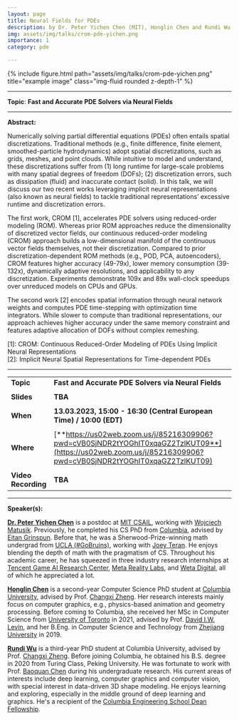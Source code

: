 ```yaml
---
layout: page
title: Neural Fields for PDEs
description: by Dr. Peter Yichen Chen (MIT), Honglin Chen and Rundi Wu (Columbia).
img: assets/img/talks/crom-pde-yichen.png
importance: 1
category: pde

---
```




<div class="row">
    <div class="col-sm mt-3 mt-md-0">
        {% include figure.html path="assets/img/talks/crom-pde-yichen.png" title="example image" class="img-fluid rounded z-depth-1" %}
    </div>
</div>
<hr>

**Topic**:  **Fast and Accurate PDE Solvers via Neural Fields**


<hr>

**Abstract:**  

 Numerically solving partial differential equations (PDEs) often entails spatial discretizations. Traditional methods (e.g., finite difference, finite element, smoothed-particle hydrodynamics) adopt spatial discretizations, such as grids, meshes, and point clouds. While intuitive to model and understand, these discretizations suffer from (1) long runtime for large-scale problems with many spatial degrees of freedom (DOFs); (2) discretization errors, such as dissipation (fluid) and inaccurate contact (solid). In this talk, we will discuss our two recent works leveraging implicit neural representations (also known as neural fields) to tackle traditional representations’ excessive runtime and discretization errors.

The first work, CROM \[1\], accelerates PDE solvers using reduced-order modeling (ROM). Whereas prior ROM approaches reduce the dimensionality of discretized vector fields, our continuous reduced-order modeling (CROM) approach builds a low-dimensional manifold of the continuous vector fields themselves, not their discretization. Compared to prior discretization-dependent ROM methods (e.g., POD, PCA, autoencoders), CROM features higher accuracy (49-79x), lower memory consumption (39-132x), dynamically adaptive resolutions, and applicability to any discretization. Experiments demonstrate 109x and 89x wall-clock speedups over unreduced models on CPUs and GPUs.

The second work \[2\] encodes spatial information through neural network weights and computes PDE time-stepping with optimization time integrators. While slower to compute than traditional representations, our approach achieves higher accuracy under the same memory constraint and features adaptive allocation of DOFs without complex remeshing.

\[1\]: CROM: Continuous Reduced-Order Modeling of PDEs Using Implicit Neural Representations  
\[2\]: Implicit Neural Spatial Representations for Time-dependent PDEs

<hr>


|                     |                                                              |
| ------------------- | ------------------------------------------------------------ |
| **Topic**           | **Fast and Accurate PDE Solvers via Neural Fields**          |
|                     |                                                              |
| **Slides**          | **TBA**                                                      |
|                     |                                                              |
| **When**            | **13.03.2023, 15:00 - 16:30 (Central European Time) / 10:00 (EDT)** |
|                     |                                                              |
| **Where**           | [**https://us02web.zoom.us/j/85216309906?pwd=cVB0SjNDR2tYOGhIT0xqaGZ2TzlKUT09**](https://us02web.zoom.us/j/85216309906?pwd=cVB0SjNDR2tYOGhIT0xqaGZ2TzlKUT09) |
|                     |                                                              |
| **Video Recording** | **TBA**                                                      |


<hr>

**Speaker(s):**

[**Dr. Peter Yichen Chen**](https://peterchencyc.com) is a postdoc at [MIT CSAIL](https://www.csail.mit.edu/), working with [Wojciech Matusik](https://cdfg.mit.edu/wojciech). Previously, he completed his CS PhD from [Columbia](https://www.columbia.edu/), advised by [Eitan Grinspun](https://www.dgp.toronto.edu/~eitan/). Before that, he was a Sherwood-Prize-winning math undergrad from [UCLA (#GoBruins)](https://www.ucla.edu/), working with [Joey Teran](http://www.math.ucla.edu/~jteran/). He enjoys blending the depth of math with the pragmatism of CS. Throughout his academic career, he has squeezed in three industry research internships at [Tencent Game AI Research Center](https://careers.tencent.com/en-us/home.html), [Meta Reality Labs](https://research.fb.com/category/augmented-reality-virtual-reality/), and [Weta Digital](https://www.wetafx.co.nz/), all of which he appreciated a lot.

[**Honglin Chen**](https://www.cs.columbia.edu/~honglinchen) is a second-year Computer Science PhD student at [Columbia University](https://www.columbia.edu/), advised by Prof. [Changxi Zheng](http://www.cs.columbia.edu/~cxz/). Her research interests mainly focus on computer graphics, e.g., physics-based animation and geometry processing. Before coming to Columbia, she received her MSc in Computer Science from [University of Toronto](https://www.utoronto.ca/) in 2021, advised by Prof. [David I.W. Levin](https://www.cs.toronto.edu/~diwlevin/), and her B.Eng. in Computer Science and Technology from [Zhejiang University](http://www.zju.edu.cn/english/) in 2019.

[**Rundi Wu**](https://chriswu1997.github.io) is a third-year PhD student at Columbia University, advised by Prof. [Changxi Zheng](http://www.cs.columbia.edu/~cxz/index.htm). Before joining Columbia, he obtained his B.S. degree in 2020 from Turing Class, Peking University. He was fortunate to work with Prof. [Baoquan Chen](http://cfcs.pku.edu.cn/baoquan/) during his undergraduate research. His current areas of interests include deep learning, computer graphics and computer vision, with special interest in data-driven 3D shape modeling. He enjoys learning and exploring, especially in the middle ground of deep learning and graphics. He's a recipient of the [Columbia Engineering School Dean Fellowship](https://www.cs.columbia.edu/2020/students-with-fellowships-2020/).
